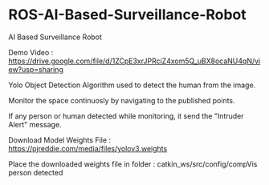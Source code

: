 # ROS-AI-Based-Surveillance-Robot
AI Based Surveillance Robot

Demo Video : https://drive.google.com/file/d/1ZCpE3xrJPRciZ4xom5Q_uBX8ocaNU4qN/view?usp=sharing

Yolo Object Detection Algorithm used to detect the human from the image.

  Monitor the space continuosly by navigating to the published points.

  If any person or human detected while monitoring, it send the "Intruder Alert" message.


Download Model Weights File : https://pjreddie.com/media/files/yolov3.weights

Place the downloaded weights file in folder : catkin_ws/src/config/compVis person detected 
